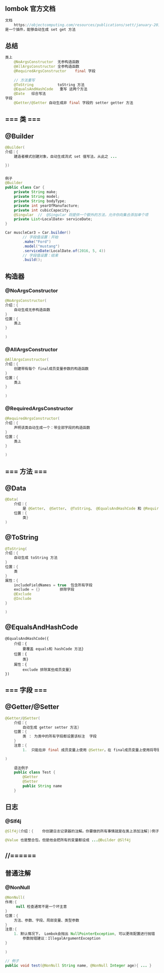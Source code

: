 ## lombok  官方文档

```java
文档
    https://objectcomputing.com/resources/publications/sett/january-2010-reducing-boilerplate-code-with-project-lombok
是一个插件，能够自动生成 set get 方法
```



## 总结

```java
类上
    @NoArgsConstructor	无参构造函数
    @AllArgsConstructor	全参构造函数
    @RequiredArgsConstructor 	final 字段
    
    // 方法重写
    @ToString			toString 方法
    @EqualsAndHashCode	 重写 这两个方法
    @Date	综合写法
字段
    @Getter/@Setter	自动生成非 final 字段的 setter getter 方法
```



## === 类 ===

## @Builder

```java
@Builder(
介绍：{
    建造者模式创建对象，自动生成流式 set 值写法，从此之 ...

})


例子
@Builder
public class Car {
    private String make;
    private String model;
    private String bodyType;
    private int yearOfManufacture;
    private int cubicCapacity;
    @Singular  //  @Singular 将提供一个额外的方法，允许你向集合添加单个项
    private List<LocalDate> serviceDate;
}

Car muscleCar3 = Car.builder()
    	// 字段值设置：开始
        .make("Ford")
        .model("mustang")
        .serviceDate(LocalDate.of(2016, 5, 4))
    	// 字段值设置：结束
        .build();
```

## 构造器

### @NoArgsConstructor

```java
@NoArgsConstructor(
介绍：{
	自动生成无参构造函数
}
位置：{
    类上
}
    
)
```



### @AllArgsConstructor

```java
@AllArgsConstructor(
介绍：{
	创建带有每个 final成员变量参数的构造函数
}
位置：{
    类上
}
    
)
```

### @RequiredArgsConstructor 

```java
@RequiredArgsConstructor(
介绍：{
	声明该类自动生成一个：带全部字段的构造函数
}
位置：{
    类上
}
    
)
```

##  === 方法 ===

## @Data

```java
@Data(
    介绍：{    
        是 @Getter、 @Setter、 @ToString、 @EqualsAndHashCode 和 @RequiredArgsConstructor 的快捷方式}
    位置：{
        类}   
)
```

## @ToString

```java
@ToString(
介绍：{
    自动生成 toString 方法
}
位置：{
	类        	       
}  
属性：{
	includeFieldNames = true  包含所有字段
	exclude = {}         排除字段
	@Exclude
	@Include        
}    

)
```

## @EqualsAndHashCode

```
@EqualsAndHashCode({
    介绍：{	
        要覆盖 equals和 hashCode 方法}
    位置：{	
        类}
    属性：{	
        exclude 排除某些成员变量}
})
```



## === 字段 ===

## @Getter/@Setter

```java
@Getter/@Setter(
    介绍：{   
        自动生成 getter setter 方法}
    位置：{	
        类 ： 为类中的所有字段都设置该标注	字段        	       
    }  
    注意：{	
        1.	只能在非 final 成员变量上使用 @Setter，在 final成员变量上使用将导致编译错误}        

)    
    
    语法例子
    public class Test {	
        @Getter    
        @Setter    
        public String name
    }    
```





## 日志 

### @Slf4j

```java
@Slf4j(介绍：{    你创建日志记录器的注解。你要做的所有事情就是在类上添加注解})例子@Slf4jpublic class SomeService {    public void doStuff() {        log.debug("doing stuff....");    }}    
```



```java
@Value 也是整合包，但是他会把所有的变量都设成 ...@Builder @Slf4j
```





## //======

## 普通注解

### @NonNull

```java
@NonNull(
作用:{
     null 检查通常不是一个坏主意
}    
位置：{
    方法、参数、字段、局部变量、类型参数
}
注意:{
	1. 默认情况下， Lombok会抛出 NullPointerException, 可以更改配置进行抛错
        参数抛错建议：IllegalArgumentException
}
    
)

// 例子
public void test(@NonNull String name, @NonNull Integer age){ ... }
```

